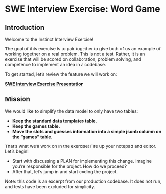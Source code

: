 # SWE Interview Exercise: Word Game

## Introduction

Welcome to the Instinct Interview Exercise!

The goal of this exercise is to pair together to give both of us an example of working together on a real problem. This is not a test. Rather, it is an exercise that will be scored on collaboration, problem solving, and competence to implement an idea in a codebase.

To get started, let’s review the feature we will work on:

[**SWE Interview Exercise Presentation**](https://docs.google.com/presentation/d/1IcJBuyRc_tGDn6-LJmtNP0DdDSiW7I_uTn5ClYN7JCM/edit?usp=sharing)

## Mission

We would like to simplify the data model to only have two tables:

- **Keep the standard data templates table.**
- **Keep the games table.**
- **Move the slots and guesses information into a simple jsonb column on the “games” table.**

That’s what we’ll work on in the exercise! Fire up your notepad and editor. Let’s begin!

- Start with discussing a PLAN for implementing this change. Imagine you’re responsible for the project. How do we proceed?
- After that, let’s jump in and start coding the project.

Note: this code is an excerpt from our production codebase. It does not run, and tests have been excluded for simplicity.